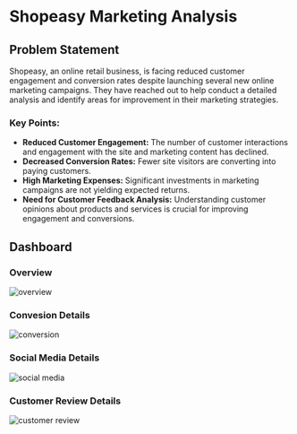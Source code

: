 # Shopeasy Marketing Analysis

## Problem Statement
Shopeasy, an online retail business, is facing reduced customer engagement and conversion rates despite launching several new online marketing campaigns. They have reached out to help conduct a detailed analysis and identify areas for improvement in their marketing strategies.

### Key Points:

* **Reduced Customer Engagement:** The number of customer interactions and engagement with the site and marketing content has declined.
* **Decreased Conversion Rates:** Fewer site visitors are converting into paying customers.
* **High Marketing Expenses:** Significant investments in marketing campaigns are not yielding expected returns.
* **Need for Customer Feedback Analysis:** Understanding customer opinions about products and services is crucial for improving engagement and conversions.

## Dashboard

### Overview
![overview](https://github.com/user-attachments/assets/d77cf0c0-b314-47b8-a9fd-027b5a52e75d)
### Convesion Details
![conversion](https://github.com/user-attachments/assets/e9539cd1-b574-44fd-a5c3-a9081cc46415)
### Social Media Details
![social media](https://github.com/user-attachments/assets/9dd19eb9-3c67-44b6-b6fd-dc1d04ac27d9)
### Customer Review Details
![customer review](https://github.com/user-attachments/assets/0da60867-168b-415d-bf9b-4074916b30bd)



